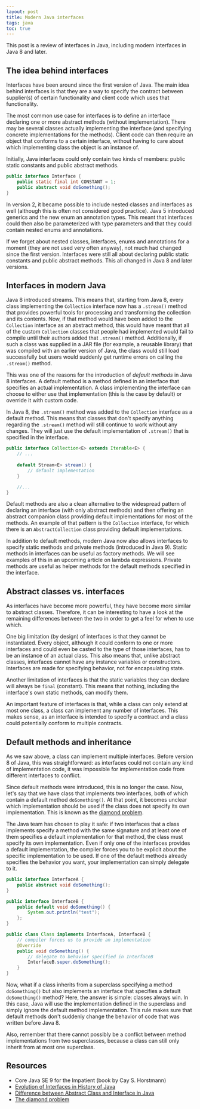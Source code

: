 ```yaml
---
layout: post
title: Modern Java interfaces
tags: java
toc: true
---
```


This post is a review of interfaces in Java, including modern interfaces in Java 8 and later.

## The idea behind interfaces

Interfaces have been around since the first version of Java. The main idea behind interfaces is that they are a way to specify the contract between supplier(s) of certain functionality and client code which uses that functionality.

The most common use case for interfaces is to define an interface declaring one or more abstract methods (without implementation). There may be several classes actually implementing the interface (and specifying concrete implementations for the methods). Client code can then require an object that conforms to a certain interface, without having to care about which implementing class the object is an instance of.

Initially, Java interfaces could only contain two kinds of members: public static constants and public abstract methods.

```java
public interface Interface {    
    public static final int CONSTANT = 1;    
    public abstract void doSomething();
}
```

In version 2, it became possible to include nested classes and interfaces as well (although this is often not considered good practice). Java 5 introduced generics and the new enum an annotation types. This meant that interfaces could then also be parameterized with type parameters and that they could contain nested enums and annotations.

If we forget about nested classes, interfaces, enums and annotations for a moment (they are not used very often anyway), not much had changed since the first version. Interfaces were still all about declaring public static constants and public abstract methods. This all changed in Java 8 and later versions.

## Interfaces in modern Java

Java 8 introduced streams. This means that, starting from Java 8, every class implementing the `Collection` interface now has a `.stream()` method that provides powerful tools for processing and transforming the collection and its contents. Now, if that method would have been added to the `Collection` interface as an abstract method, this would have meant that all of the custom `Collection` classes that people had implemented would fail to compile until their authors added that `.stream()` method. Additionally, if such a class was supplied in a JAR file (for example, a  reusable library) that was compiled with an earlier version of Java, the class would still load successfully but users would suddenly get runtime errors on calling the `.stream()` method.

This was one of the reasons for the introduction of *default methods* in Java 8 interfaces. A default method is a method defined in an interface that specifies an actual implementation. A class implementing the interface can choose to either use that implementation (this is the case by default) or override it with custom code.

In Java 8, the `.stream()` method was added to the  `Collection` interface as a default method. This means that classes that don't specify anything regarding the `.stream()` method will still continue to work without any changes. They will just use the default implementation of `.stream()` that is specified in the interface.

```java
public interface Collection<E> extends Iterable<E> {
    // ...    
    
    default Stream<E> stream() { 
        // default implementation
    }

    //...
}
```

Default methods are also a clean alternative to the widespread pattern of declaring an interface (with only abstract methods) and then offering an abstract companion class providing default implementations for most of the methods. An example of that pattern is the `Collection` interface, for which there is an `AbstractCollection` class providing default implementations.

In addition to default methods, modern Java now also allows interfaces to specify static methods and private methods (introduced in Java 9). Static methods in interfaces can be useful as factory methods. We will see examples of this in an upcoming article on lambda expressions. Private methods are useful as helper methods for the default methods specified in the interface.

## Abstract classes vs. interfaces

As interfaces have become more powerful, they have become more similar to abstract classes. Therefore, it can be interesting to have a look at the remaining differences between the two in order to get a feel for when to use which.

One big limitation (by design) of interfaces is that they cannot be instantiated. Every object, although it could conform to one or more interfaces and could even be casted to the type of those interfaces, has to be an instance of an actual class. This also means that, unlike abstract classes, interfaces cannot have any instance variables or constructors. Interfaces are made for specifying behavior, not for encapsulating state.

Another limitation of interfaces is that the static variables they can declare will always be `final` (constant). This means that nothing, including the interface's own static methods, can modify them.

An important feature of interfaces is that, while a class can only extend at most one class, a class can implement any number of interfaces. This makes sense, as an interface is intended to specify a contract and a class could potentially conform to multiple contracts.

## Default methods and inheritance

As we saw above, a class can implement multiple interfaces. Before version 8 of Java, this was straightforward: as interfaces could not contain any kind of implementation code, it was impossible for implementation code from different interfaces to conflict.

Since default methods were introduced, this is no longer the case. Now, let's say that we have class that implements two interfaces, both of which contain a default method `doSomething()`. At that point, it becomes unclear which implementation should be used if the class does not specify its own implementation. This is known as the [diamond problem](https://en.wikipedia.org/wiki/Multiple_inheritance#The_diamond_problem).

The Java team has chosen to play it safe: if two interfaces that a class implements specify a method with the same signature and at least one of them specifies a default implementation for that method, the class must specify its own implementation. Even if only one of the interfaces provides a default implementation, the compiler forces you to be explicit about the specific implementation to be used. If one of the default methods already specifies the behavior you want, your implementation can simply delegate to it.

```java
public interface InterfaceA {    
    public abstract void doSomething();
}

public interface InterfaceB {    
    public default void doSomething() {
        System.out.println("test");
    };
}

public class Class implements InterfaceA, InterfaceB {
    // compiler forces us to provide an implementation
    @Override
    public void doSomething() {
        // delegate to behavior specified in InterfaceB
        InterfaceB.super.doSomething();
    }
}
```

Now, what if a class inherits from a superclass specifying a method `doSomething()` but also implements an interface that specifies a default `doSomething()` method? Here, the answer is simple: classes always win. In this case, Java will use the implementation defined in the superclass and simply ignore the default method implementation. This rule makes sure that default methods don't suddenly change the behavior of code that was written before Java 8.

Also, remember that there cannot possibly be a conflict between method implementations from two superclasses, because a class can still only inherit from at most one superclass.

## Resources

- Core Java SE 9 for the Impatient (book by Cay S. Horstmann)
- [Evolution of Interfaces in History of Java](https://dzone.com/articles/evolution-of-interface-in-history-of-java)
- [Difference between Abstract Class and Interface in Java](https://www.geeksforgeeks.org/difference-between-abstract-class-and-interface-in-java/)
- [The diamond problem](https://en.wikipedia.org/wiki/Multiple_inheritance#The_diamond_problem)